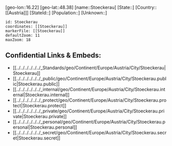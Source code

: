 ﻿---
location: [48.38,16.22]
mapzoom: [7,12] 
mapmarker: city 
type: City
tags:
- geo/City


SpocWebEntityId: 34643
isDeleted: false
confidential: public

---
[geo-lon::16.22]
[geo-lat::48.38]
[name::Stoeckerau]
[State::]
[Country::[[Austria]]]
[StateId::]
[Population::]
[Unknown::]


```leaflet
id: Stoeckerau
coordinates: [[Stoeckerau]]
markerFile: [[Stoeckerau]]
defaultZoom: 11 
maxZoom: 18
```


## Confidential Links & Embeds: 
- [[../../../../../../_Standards/geo/Continent/Europe/Austria/City/Stoeckerau|Stoeckerau]] 
- [[../../../../../../_public/geo/Continent/Europe/Austria/City/Stoeckerau.public|Stoeckerau.public]] 
- [[../../../../../../_internal/geo/Continent/Europe/Austria/City/Stoeckerau.internal|Stoeckerau.internal]] 
- [[../../../../../../_protect/geo/Continent/Europe/Austria/City/Stoeckerau.protect|Stoeckerau.protect]] 
- [[../../../../../../_private/geo/Continent/Europe/Austria/City/Stoeckerau.private|Stoeckerau.private]] 
- [[../../../../../../_personal/geo/Continent/Europe/Austria/City/Stoeckerau.personal|Stoeckerau.personal]] 
- [[../../../../../../_secret/geo/Continent/Europe/Austria/City/Stoeckerau.secret|Stoeckerau.secret]] 
